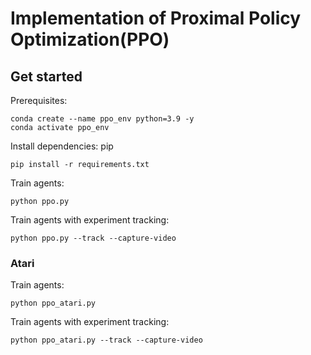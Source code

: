 # Implementation of Proximal Policy Optimization(PPO)

## Get started

Prerequisites:
```
conda create --name ppo_env python=3.9 -y
conda activate ppo_env
```


Install dependencies:
pip 
```
pip install -r requirements.txt
```

Train agents:
```
python ppo.py
```

Train agents with experiment tracking:
```
python ppo.py --track --capture-video
```

### Atari
Train agents:
```
python ppo_atari.py
```
Train agents with experiment tracking:
```
python ppo_atari.py --track --capture-video
```
